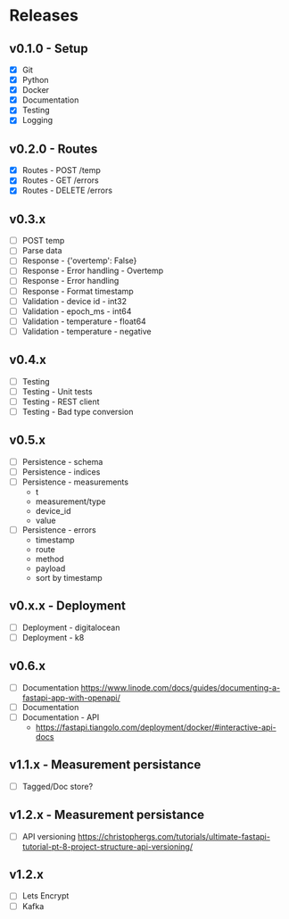 # Releases

## v0.1.0 - Setup
- [X] Git
- [X] Python
- [X] Docker
- [X] Documentation
- [X] Testing
- [X] Logging

## v0.2.0 - Routes
- [X] Routes - POST /temp
- [X] Routes - GET /errors
- [X] Routes - DELETE /errors

## v0.3.x
- [ ] POST temp
- [ ] Parse data
- [ ] Response - {'overtemp': False}
- [ ] Response - Error handling - Overtemp
- [ ] Response - Error handling
- [ ] Response - Format timestamp
- [ ] Validation - device id - int32
- [ ] Validation - epoch_ms - int64
- [ ] Validation - temperature - float64
- [ ] Validation - temperature - negative

## v0.4.x
- [ ] Testing
- [ ] Testing - Unit tests
- [ ] Testing - REST client
- [ ] Testing - Bad type conversion

## v0.5.x
- [ ] Persistence - schema
- [ ] Persistence - indices
- [ ] Persistence - measurements
    + t
    + measurement/type
    + device_id 
    + value 
- [ ] Persistence - errors
    + timestamp
    + route
    + method
    + payload
    + sort by timestamp

## v0.x.x - Deployment
- [ ] Deployment - digitalocean
- [ ] Deployment - k8

## v0.6.x
- [ ] Documentation
https://www.linode.com/docs/guides/documenting-a-fastapi-app-with-openapi/
- [ ] Documentation
- [ ] Documentation - API
  + https://fastapi.tiangolo.com/deployment/docker/#interactive-api-docs

## v1.1.x - Measurement persistance
- [ ] Tagged/Doc store?

## v1.2.x - Measurement persistance
- [ ] API versioning
    https://christophergs.com/tutorials/ultimate-fastapi-tutorial-pt-8-project-structure-api-versioning/

## v1.2.x
- [ ] Lets Encrypt
- [ ] Kafka
